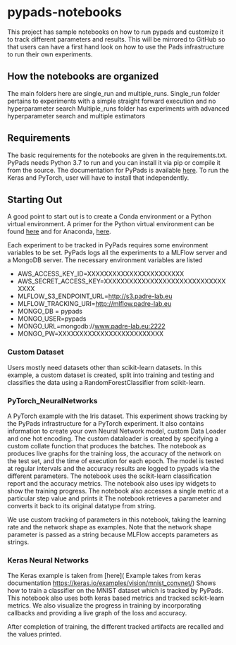 # pypads-notebooks

This project has sample notebooks on how to run pypads and customize it to track different parameters and results. 
This will be mirrored to GitHub so that users can have a first hand look on how to use the Pads infrastructure to run their own experiments.

## How the notebooks are organized
The main folders here are single_run and multiple_runs. 
Single_run folder pertains to experiments with a simple straight forward execution and no hyperparameter search
Multiple_runs folder has experiments with advanced hyperparameter search and multiple estimators

## Requirements
The basic requirements for the notebooks are given in the requirements.txt.
PyPads needs Python 3.7 to run and you can install it via pip or compile it from the source.
The documentation for PyPads is available [here](https://pypads.readthedocs.io/en/latest/).
To run the Keras and PyTorch, user will have to install that independently.

## Starting Out
A good point to start out is to create a Conda environment or a Python virtual environment.
A primer for the Python virtual environment can be found 
[here](https://realpython.com/python-virtual-environments-a-primer/) and for Anaconda,
[here](https://towardsdatascience.com/getting-started-with-python-environments-using-conda-32e9f2779307).

Each experiment to be tracked in PyPads requires some environment variables to be set.
PyPads logs all the experiments to a MLFlow server and a MongoDB server. The necessary environment variables are listed
- AWS_ACCESS_KEY_ID=XXXXXXXXXXXXXXXXXXXXXXX
- AWS_SECRET_ACCESS_KEY=XXXXXXXXXXXXXXXXXXXXXXXXXXXXXXXXX
- MLFLOW_S3_ENDPOINT_URL=http://s3.padre-lab.eu
- MLFLOW_TRACKING_URI=http://mlflow.padre-lab.eu
- MONGO_DB = pypads
- MONGO_USER=pypads
- MONGO_URL=mongodb://www.padre-lab.eu:2222
- MONGO_PW=XXXXXXXXXXXXXXXXXXXXXXXXX

### Custom Dataset
Users mostly need datasets other than scikit-learn datasets. In this example, a custom dataset is created, split into 
training and testing and classifies the data using a RandomForestClassifier from scikit-learn.

### PyTorch_NeuralNetworks
A PyTorch example with the Iris dataset. This experiment shows tracking by the PyPads infrastructure for a PyTorch experiment.
It also contains information to create your own Neural Network model, custom Data Loader and one hot encoding.
The custom dataloader is created by specifying a custom collate function that produces the batches.
The notebook as produces live graphs for the training loss, the accuracy of the network on the test set, and the time of execution for each epoch.
The model is tested at regular intervals and the accuracy results are logged to pypads via the different parameters.
The notebook uses the scikit-learn classification report and the accuracy metrics.
The notebook also uses ipy widgets to show the training progress.
The notebook also accesses a single metric at a particular step value and prints it
The notebook retrieves a parameter and converts it back to its original datatype from string.

We use custom tracking of parameters in this notebook, taking the learning rate and the network shape as examples.
Note that the network shape parameter is passed as a string because MLFlow accepts parameters as strings.

### Keras Neural Networks
The Keras example is taken from [here]( Example takes from keras documentation https://keras.io/examples/vision/mnist_convnet/)
Shows how to train a classifier on the MNIST dataset which is tracked by PyPads.
This notebook also uses both keras based metrics and tracked scikit-learn metrics.
We also visualize the progress in training by incorporating callbacks and providing a live graph of the loss and accuracy.

After completion of training, the different tracked artifacts are recalled and the values printed.

